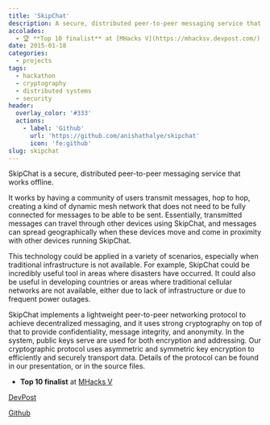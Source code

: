 ```yaml
---
title: 'SkipChat'
description: A secure, distributed peer-to-peer messaging service that works offline using mesh networking over a cryptographically secure protocol.
accolades:
  - 🏆 **Top 10 finalist** at [MHacks V](https://mhacksv.devpost.com/)
date: 2015-01-18
categories:
  - projects
tags:
  - hackathon
  - cryptography
  - distributed systems
  - security
header:
  overlay_color: '#333'
  actions:
    - label: 'Github'
      url: 'https://github.com/anishathalye/skipchat'
      icon: 'fe:github'
slug: skipchat
---
```


SkipChat is a secure, distributed peer-to-peer messaging service that works offline.

It works by having a community of users transmit messages, hop to hop, creating a kind of dynamic mesh network that does not need to be fully connected for messages to be able to be sent. Essentially, transmitted messages can travel through other devices using SkipChat, and messages can spread geographically when these devices move and come in proximity with other devices running SkipChat.

This technology could be applied in a variety of scenarios, especially when traditional infrastructure is not available. For example, SkipChat could be incredibly useful tool in areas where disasters have occurred. It could also be useful in developing countries or areas where traditional cellular networks are not available, either due to lack of infrastructure or due to frequent power outages.

SkipChat implements a lightweight peer-to-peer networking protocol to achieve decentralized messaging, and it uses strong cryptography on top of that to provide confidentiality, message integrity, and anonymity. In the system, public keys serve are used for both encryption and addressing. Our cryptographic protocol uses asymmetric and symmetric key encryption to efficiently and securely transport data. Details of the protocol can be found in our presentation, or in the source files.

- **Top 10 finalist** at [MHacks V](https://mhacksv.devpost.com/)

[DevPost](https://devpost.com/software/skipchat)

[Github](https://github.com/anishathalye/skipchat)
